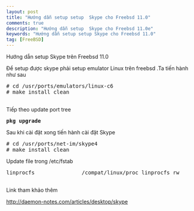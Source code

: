 ```yaml
---
layout: post
title: "Hướng dẫn setup setup  Skype cho Freebsd 11.0"
comments: true
description: "Hướng dẫn setup  Skype cho Freebsd 11.0e"
keywords: "Hướng dẫn setup setup Skype cho Freebsd 11.0"
tag: [FreeBSD]
---
```


Hướng dẫn setup Skype trên Freebsd 11.0

Để setup được skype phải setup emulator Linux trên freebsd .Ta tiến hành như sau

 
<pre class="shell"># cd /usr/ports/emulators/linux-c6
# make install clean

</pre>
Tiếp theo update port tree
<pre class="shell"><strong>pkg upgrade</strong></pre>
Sau khi cài đặt xong tiến hành cài đặt Skype
<pre class="shell"># cd /usr/ports/net-im/skype4
# make install clean</pre>
Update file trong /etc/fstab
<pre class="file">linprocfs               /compat/linux/proc linprocfs rw         0       0

</pre>
 

Link tham khảo thêm

http://daemon-notes.com/articles/desktop/skype
